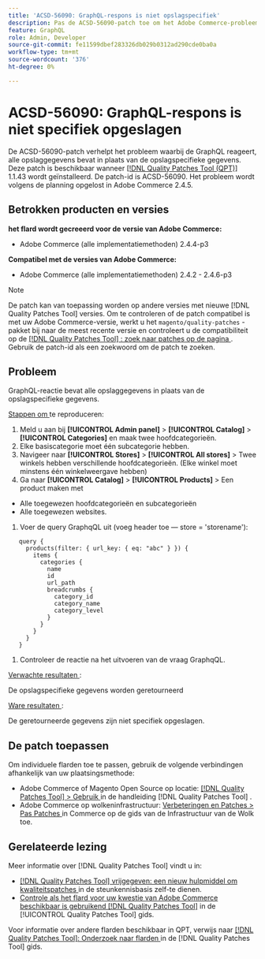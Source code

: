 ```yaml
---
title: 'ACSD-56090: GraphQL-respons is niet opslagspecifiek'
description: Pas de ACSD-56090-patch toe om het Adobe Commerce-probleem op te lossen, waarbij het GraphQL-antwoord alle opslaggegevens bevat in plaats van de opslagspecifieke gegevens.
feature: GraphQL
role: Admin, Developer
source-git-commit: fe11599dbef283326db029b0312ad290cde0ba0a
workflow-type: tm+mt
source-wordcount: '376'
ht-degree: 0%

---
```


# ACSD-56090: GraphQL-respons is niet specifiek opgeslagen

De ACSD-56090-patch verhelpt het probleem waarbij de GraphQL reageert, alle opslaggegevens bevat in plaats van de opslagspecifieke gegevens. Deze patch is beschikbaar wanneer [[!DNL Quality Patches Tool (QPT)] ](https://experienceleague.adobe.com/nl/docs/commerce-knowledge-base/kb/announcements/commerce-announcements/magento-quality-patches-released-new-tool-to-self-serve-quality-patches) 1.1.43 wordt geïnstalleerd. De patch-id is ACSD-56090. Het probleem wordt volgens de planning opgelost in Adobe Commerce 2.4.5.

## Betrokken producten en versies

**het flard wordt gecreeerd voor de versie van Adobe Commerce:**

* Adobe Commerce (alle implementatiemethoden) 2.4.4-p3

**Compatibel met de versies van Adobe Commerce:**

* Adobe Commerce (alle implementatiemethoden) 2.4.2 - 2.4.6-p3

>[!NOTE]
>
>De patch kan van toepassing worden op andere versies met nieuwe [!DNL Quality Patches Tool] versies. Om te controleren of de patch compatibel is met uw Adobe Commerce-versie, werkt u het `magento/quality-patches` -pakket bij naar de meest recente versie en controleert u de compatibiliteit op de [[!DNL Quality Patches Tool] : zoek naar patches op de pagina ](https://experienceleague.adobe.com/tools/commerce-quality-patches/index.html?lang=nl-NL) . Gebruik de patch-id als een zoekwoord om de patch te zoeken.

## Probleem

GraphQL-reactie bevat alle opslaggegevens in plaats van de opslagspecifieke gegevens.

<u> Stappen om </u> te reproduceren:

1. Meld u aan bij **[!UICONTROL Admin panel]** > **[!UICONTROL Catalog]** > **[!UICONTROL Categories]** en maak twee hoofdcategorieën.
1. Elke basiscategorie moet één subcategorie hebben.
1. Navigeer naar **[!UICONTROL Stores]** > **[!UICONTROL All stores]** > Twee winkels hebben verschillende hoofdcategorieën. (Elke winkel moet minstens één winkelweergave hebben)
1. Ga naar **[!UICONTROL Catalog]** > **[!UICONTROL Products]** > Een product maken met

* Alle toegewezen hoofdcategorieën en subcategorieën
* Alle toegewezen websites.

1. Voer de query GraphqQL uit (voeg header toe — store = &#39;storename&#39;):

```
   query {
     products(filter: { url_key: { eq: "abc" } }) {
       items {
         categories {
           name
           id
           url_path
           breadcrumbs {
             category_id
             category_name
             category_level
           }
         }
       }
     }
   }
```

1. Controleer de reactie na het uitvoeren van de vraag GraphqQL.

<u> Verwachte resultaten </u>:

De opslagspecifieke gegevens worden geretourneerd

<u> Ware resultaten </u>:

De geretourneerde gegevens zijn niet specifiek opgeslagen.

## De patch toepassen

Om individuele flarden toe te passen, gebruik de volgende verbindingen afhankelijk van uw plaatsingsmethode:

* Adobe Commerce of Magento Open Source op locatie: [[!DNL Quality Patches Tool]  > Gebruik ](/help/tools/quality-patches-tool/usage.md) in de handleiding [!DNL Quality Patches Tool] .
* Adobe Commerce op wolkeninfrastructuur: [ Verbeteringen en Patches > Pas Patches ](https://experienceleague.adobe.com/docs/commerce-cloud-service/user-guide/develop/upgrade/apply-patches.html?lang=nl-NL) in Commerce op de gids van de Infrastructuur van de Wolk toe.

## Gerelateerde lezing

Meer informatie over [!DNL Quality Patches Tool] vindt u in:

* [[!DNL Quality Patches Tool]  vrijgegeven: een nieuw hulpmiddel om kwaliteitspatches ](https://experienceleague.adobe.com/nl/docs/commerce-knowledge-base/kb/announcements/commerce-announcements/magento-quality-patches-released-new-tool-to-self-serve-quality-patches) in de steunkennisbasis zelf-te dienen.
* [ Controle als het flard voor uw kwestie van Adobe Commerce beschikbaar is gebruikend  [!DNL Quality Patches Tool]](/help/tools/quality-patches-tool/patches-available-in-qpt/check-patch-for-magento-issue-with-magento-quality-patches.md) in de [!UICONTROL Quality Patches Tool] gids.


Voor informatie over andere flarden beschikbaar in QPT, verwijs naar [[!DNL Quality Patches Tool]: Onderzoek naar flarden ](https://experienceleague.adobe.com/tools/commerce-quality-patches/index.html?lang=nl-NL) in de [!DNL Quality Patches Tool] gids.
